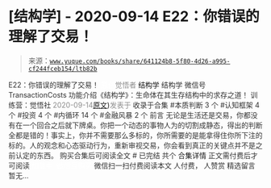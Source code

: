# [结构学] - 2020-09-14 E22：你错误的理解了交易！

> 来源：[`www.yuque.com/books/share/641124b8-5f80-4d26-a995-cf244fceb154/ltb82b`](https://www.yuque.com/books/share/641124b8-5f80-4d26-a995-cf244fceb154/ltb82b)

<ne-p id="520f42f3293818f927861ebbd5b15da4_p_0" data-lake-id="520f42f3293818f927861ebbd5b15da4_p_0"><ne-text id="u4e7224c1" style="color: rgb(51, 51, 51);">E22：你错误的理解了交易！</ne-text></ne-p> <ne-p id="9189ab7343870a7977579c21bf166d57" data-lake-id="9189ab7343870a7977579c21bf166d57"><ne-text id="u9e71353c" ne-fontsize="12" style="color: rgb(255, 255, 255);">原创</ne-text><ne-text id="ubffc04e0" style="color: rgb(140, 140, 140);">觉悟者</ne-text> <ne-text id="u5b673d9b" ne-fontsize="14">结构学</ne-text></ne-p> <ne-p id="1ffbe861bd84d5f4bd83dd6bfa56219b" data-lake-id="1ffbe861bd84d5f4bd83dd6bfa56219b"><ne-text id="ufa7c3e58" ne-fontsize="14" ne-bold="true" style="color: rgb(51, 51, 51);">结构学</ne-text></ne-p> <ne-p id="9d728ade69ff2c4d30eae762930206aa" data-lake-id="9d728ade69ff2c4d30eae762930206aa"><ne-text id="u31524830" ne-fontsize="14" style="color: rgb(51, 51, 51);">微信号</ne-text><ne-text id="u46ea4e0c" ne-fontsize="14" style="color: rgb(51, 51, 51);">TransactionCosts</ne-text></ne-p> <ne-p id="1f13bfa8343c2ff420ae09fcb6588360" data-lake-id="1f13bfa8343c2ff420ae09fcb6588360"><ne-text id="u06918d85" ne-fontsize="14" style="color: rgb(51, 51, 51);">功能介绍</ne-text><ne-text id="ucd0cfb83" ne-fontsize="14" style="color: rgb(51, 51, 51);">《结构学》：生命体在其生存结构中的求存之道！ 训练营：觉悟社</ne-text></ne-p> <ne-p id="fcaa46232d1f2ca54bdfa2426cff25fd" data-lake-id="fcaa46232d1f2ca54bdfa2426cff25fd"><ne-text id="ue725516d" style="color: rgb(140, 140, 140);">2020-09-14</ne-text>[<ne-text id="ua16a7cdf" ne-fontsize="14">原文</ne-text>](https://mp.weixin.qq.com/s?__biz=MzIzMDYwOTM0Mg==&mid=2247484534&idx=1&sn=4da3b80744c11ff93a064a7a2d4b7c06&chksm=e8b19ca7dfc615b18eaa929a98f58a9ff6f4b63436cfa078a3157f29d854f17c571baf2de47d#rd))<ne-text id="u0d832022" ne-fontsize="14" style="color: rgb(140, 140, 140);">发表于</ne-text></ne-p> <ne-p id="6b79bd64c444f44179fcf36fd53e929f" data-lake-id="6b79bd64c444f44179fcf36fd53e929f"><ne-text id="u49890d94" style="color: rgb(51, 51, 51);">收录于合集</ne-text></ne-p> <ne-p id="59b5329913541f5a297d58df0fd7881a" data-lake-id="59b5329913541f5a297d58df0fd7881a"><ne-text id="ufc1cebd8" style="color: rgb(51, 51, 51);">#本质判断 3 个</ne-text></ne-p> <ne-p id="197b5ef824aa1e0af38305dd93b65d17" data-lake-id="197b5ef824aa1e0af38305dd93b65d17"><ne-text id="u64e50731" style="color: rgb(51, 51, 51);">#认知框架 4 个</ne-text></ne-p> <ne-p id="70ba4c249d44d977484d639f1be0b8c6" data-lake-id="70ba4c249d44d977484d639f1be0b8c6"><ne-text id="udd1ce98c" style="color: rgb(51, 51, 51);">#投资 4 个</ne-text></ne-p> <ne-p id="a78cfffe1b6d6274b78fa13c788b78db" data-lake-id="a78cfffe1b6d6274b78fa13c788b78db"><ne-text id="udf6ba847" style="color: rgb(51, 51, 51);">#内循环 14 个</ne-text></ne-p> <ne-p id="c363c20ad3f097977550cc3f3db7d585" data-lake-id="c363c20ad3f097977550cc3f3db7d585"><ne-text id="ub6f808b2" style="color: rgb(51, 51, 51);">#金融风暴 2 个</ne-text></ne-p> <ne-p id="2fb8e3fcd8bb1add0d545e4ae31252bc" data-lake-id="2fb8e3fcd8bb1add0d545e4ae31252bc"><ne-text id="ucf064baa" style="color: rgb(51, 51, 51);">前言</ne-text></ne-p> <ne-p id="9ea62e77d4aab684bd620d6437089b60" data-lake-id="9ea62e77d4aab684bd620d6437089b60"><ne-text id="u457b277e" style="color: rgb(51, 51, 51);">无论是生活还是交易，你都没有在一个回合之后就下牌桌。你把一个动态的事物人为的切割成静态，得出的判断全都是错的！事实上，你并不需要那么多标的，你所需要的是能拿得住你所下注的标的。人的观念和心态驱动行为，重新审视交易，你会看到真正的关键点并不是之前认定的东西。</ne-text></ne-p> <ne-p id="d9ac32234b91980d0b6fa8bbdf480e6f" data-lake-id="d9ac32234b91980d0b6fa8bbdf480e6f" ne-alignment="center"><ne-text id="u4aaba9b6" style="color: rgb(51, 51, 51);">购买合集后可阅读全文</ne-text></ne-p> <ne-p id="8ee40385692270bdd585ebdb865b4f45" data-lake-id="8ee40385692270bdd585ebdb865b4f45" ne-alignment="center"><ne-text id="u6c332a28" style="color: rgb(51, 51, 51);">#</ne-text></ne-p> <ne-p id="0602e98e2c69828e7e0e64caa22ff111" data-lake-id="0602e98e2c69828e7e0e64caa22ff111" ne-alignment="center"><ne-text id="u16dee2f8" style="color: rgb(51, 51, 51);">已完结 共个</ne-text></ne-p> <ne-p id="c84379dd6bfda83aba500e5bc9e3744c" data-lake-id="c84379dd6bfda83aba500e5bc9e3744c" ne-alignment="center"><ne-text id="u1d4e9567" ne-fontsize="16">合集详情</ne-text></ne-p> <ne-p id="d7b212a9a10cfac147f1ac85277dabdf" data-lake-id="d7b212a9a10cfac147f1ac85277dabdf" ne-alignment="center"><ne-text id="ub485a3e3" style="color: rgb(51, 51, 51);">正文需付费后才可阅读</ne-text></ne-p> <ne-p id="b51b35127e89bb479bffaf4117f93b88" data-lake-id="b51b35127e89bb479bffaf4117f93b88" ne-alignment="center"><ne-text id="u6d649f0f" style="color: rgb(255, 255, 255);">加载中</ne-text></ne-p> <ne-p id="5d8cfdb1b2ee1b8034605a56c1b7be13" data-lake-id="5d8cfdb1b2ee1b8034605a56c1b7be13" ne-alignment="center"><ne-text id="u42df75ab" style="color: rgb(255, 255, 255);"> 微信豆购买</ne-text></ne-p> <ne-p id="98c37cd6da71c9b47341caae32f90b8b" data-lake-id="98c37cd6da71c9b47341caae32f90b8b" ne-alignment="center"><ne-text id="u2780f649" style="color: rgb(51, 51, 51);">微信扫一扫付费阅读本文</ne-text></ne-p> <ne-p id="f3856673c6b0eada56cbca4d03c12ce3" data-lake-id="f3856673c6b0eada56cbca4d03c12ce3" ne-alignment="center"><ne-text id="ua3b11ed8" ne-fontsize="13" style="color: rgb(51, 51, 51);">人付费， 人赞赏</ne-text></ne-p> <ne-h3 id="61ePe" data-lake-id="61ePe"><ne-heading-ext><ne-heading-anchor></ne-heading-anchor><ne-heading-fold></ne-heading-fold></ne-heading-ext><ne-heading-content><ne-text id="u85db4d3a" ne-fontsize="16" style="color: rgb(51, 51, 51);">精选留言</ne-text></ne-heading-content></ne-h3> <ne-p id="7c505c030bc2768dd273f4866477ba62" data-lake-id="7c505c030bc2768dd273f4866477ba62"><ne-text id="u2b4cfb8d" style="color: rgb(51, 51, 51);">暂无...</ne-text></ne-p>